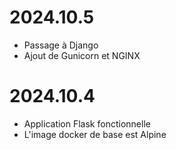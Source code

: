 # 2024.10.5

- Passage à Django
- Ajout de Gunicorn et NGINX

# 2024.10.4

- Application Flask fonctionnelle
- L'image docker de base est Alpine
